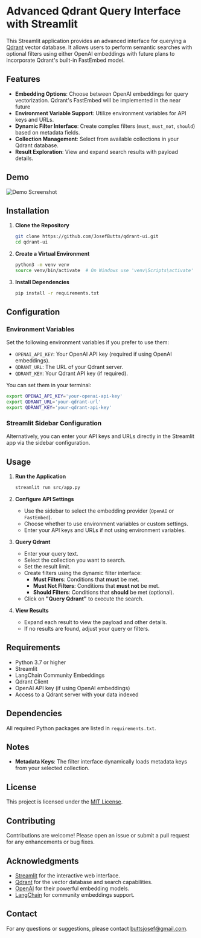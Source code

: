 # Advanced Qdrant Query Interface with Streamlit

This Streamlit application provides an advanced interface for querying a [Qdrant](https://qdrant.tech/) vector database. It allows users to perform semantic searches with optional filters using either OpenAI embeddings with future plans to incorporate Qdrant's built-in FastEmbed model.

## Features

- **Embedding Options**: Choose between OpenAI embeddings for query vectorization.  Qdrant's FastEmbed will be implemented in the near future
- **Environment Variable Support**: Utilize environment variables for API keys and URLs.
- **Dynamic Filter Interface**: Create complex filters (`must`, `must_not`, `should`) based on metadata fields.
- **Collection Management**: Select from available collections in your Qdrant database.
- **Result Exploration**: View and expand search results with payload details.

## Demo

![Demo Screenshot](screenshot.png)

## Installation

1. **Clone the Repository**

   ```bash
   git clone https://github.com/JosefButts/qdrant-ui.git
   cd qdrant-ui
   ```

2. **Create a Virtual Environment**

   ```bash
   python3 -m venv venv
   source venv/bin/activate  # On Windows use 'venv\Scripts\activate'
   ```

3. **Install Dependencies**

   ```bash
   pip install -r requirements.txt
   ```

## Configuration

### Environment Variables

Set the following environment variables if you prefer to use them:

- `OPENAI_API_KEY`: Your OpenAI API key (required if using OpenAI embeddings).
- `QDRANT_URL`: The URL of your Qdrant server.
- `QDRANT_KEY`: Your Qdrant API key (if required).

You can set them in your terminal:

```bash
export OPENAI_API_KEY='your-openai-api-key'
export QDRANT_URL='your-qdrant-url'
export QDRANT_KEY='your-qdrant-api-key'
```

### Streamlit Sidebar Configuration

Alternatively, you can enter your API keys and URLs directly in the Streamlit app via the sidebar configuration.

## Usage

1. **Run the Application**

   ```bash
   streamlit run src/app.py
   ```

2. **Configure API Settings**

   - Use the sidebar to select the embedding provider (`OpenAI` or `FastEmbed`).
   - Choose whether to use environment variables or custom settings.
   - Enter your API keys and URLs if not using environment variables.

3. **Query Qdrant**

   - Enter your query text.
   - Select the collection you want to search.
   - Set the result limit.
   - Create filters using the dynamic filter interface:
     - **Must Filters**: Conditions that **must** be met.
     - **Must Not Filters**: Conditions that **must not** be met.
     - **Should Filters**: Conditions that **should** be met (optional).
   - Click on **"Query Qdrant"** to execute the search.

4. **View Results**

   - Expand each result to view the payload and other details.
   - If no results are found, adjust your query or filters.

## Requirements

- Python 3.7 or higher
- Streamlit
- LangChain Community Embeddings
- Qdrant Client
- OpenAI API key (if using OpenAI embeddings)
- Access to a Qdrant server with your data indexed

## Dependencies

All required Python packages are listed in `requirements.txt`.

## Notes


- **Metadata Keys**: The filter interface dynamically loads metadata keys from your selected collection.

## License

This project is licensed under the [MIT License](LICENSE).

## Contributing

Contributions are welcome! Please open an issue or submit a pull request for any enhancements or bug fixes.

## Acknowledgments

- [Streamlit](https://streamlit.io/) for the interactive web interface.
- [Qdrant](https://qdrant.tech/) for the vector database and search capabilities.
- [OpenAI](https://openai.com/) for their powerful embedding models.
- [LangChain](https://langchain.com/) for community embeddings support.

## Contact

For any questions or suggestions, please contact [buttsjosef@gmail.com](mailto:buttsjosef@gmail.com).